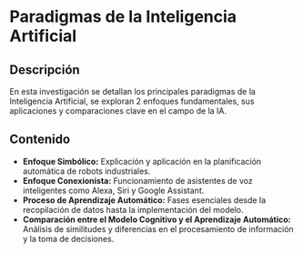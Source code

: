 # Paradigmas de la Inteligencia Artificial

## Descripción
En esta investigación se detallan los principales paradigmas de la Inteligencia Artificial, se exploran 2 enfoques fundamentales, sus aplicaciones y comparaciones clave en el campo de la IA.

## Contenido
- **Enfoque Simbólico:** Explicación y aplicación en la planificación automática de robots industriales.
- **Enfoque Conexionista:** Funcionamiento de asistentes de voz inteligentes como Alexa, Siri y Google Assistant.
- **Proceso de Aprendizaje Automático:** Fases esenciales desde la recopilación de datos hasta la implementación del modelo.
- **Comparación entre el Modelo Cognitivo y el Aprendizaje Automático:** Análisis de similitudes y diferencias en el procesamiento de información y la toma de decisiones.


